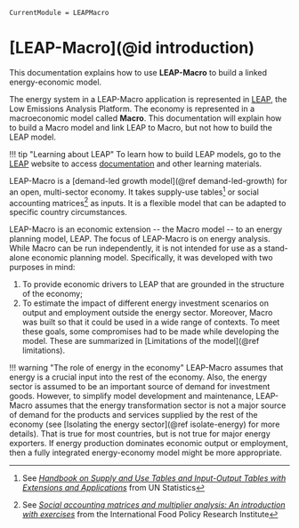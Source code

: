 ```@meta
CurrentModule = LEAPMacro
```

# [LEAP-Macro](@id introduction)
This documentation explains how to use **LEAP-Macro** to build a linked energy-economic model.

The energy system in a LEAP-Macro application is represented in [LEAP](https://leap.sei.org/), the Low Emissions Analysis Platform. The economy is represented in a macroeconomic model called **Macro**. This documentation will explain how to build a Macro model and link LEAP to Macro, but not how to build the LEAP model.

!!! tip "Learning about LEAP"
    To learn how to build LEAP models, go to the [LEAP](https://leap.sei.org/) website to access [documentation](https://leap.sei.org/help/leap.htm#t=Concepts%2FIntroduction.htm) and other learning materials.

LEAP-Macro is a [demand-led growth model](@ref demand-led-growth) for an open, multi-sector economy. It takes supply-use tables[^1] or social accounting matrices[^2] as inputs. It is a flexible model that can be adapted to specific country circumstances.

LEAP-Macro is an economic extension -- the Macro model -- to an energy planning model, LEAP. The focus of LEAP-Macro is on energy analysis. While Macro can be run independently, it is not intended for use as a stand-alone economic planning model. Specifically, it was developed with two purposes in mind:
1. To provide economic drivers to LEAP that are grounded in the structure of the economy;
2. To estimate the impact of different energy investment scenarios on output and employment outside the energy sector.
Moreover, Macro was built so that it could be used in a wide range of contexts. To meet these goals, some compromises had to be made while developing the model. These are summarized in [Limitations of the model](@ref limitations).

!!! warning "The role of energy in the economy"
    LEAP-Macro assumes that energy is a crucial input into the rest of the economy. Also, the energy sector is assumed to be an important source of demand for investment goods. However, to simplify model development and maintenance,  LEAP-Macro assumes that the energy transformation sector is not a major source of demand for the products and services supplied by the rest of the economy (see [Isolating the energy sector](@ref isolate-energy) for more details). That is true for most countries, but is not true for major energy exporters. If energy production dominates economic output or employment, then a fully integrated energy-economy model might be more appropriate.

[^1]: See [_Handbook on Supply and Use Tables and Input-Output Tables with Extensions and Applications_](https://unstats.un.org/unsd/nationalaccount/docs/SUT_IOT_HB_Final_Cover.pdf) from UN Statistics
[^2]: See [_Social accounting matrices and multiplier analysis: An introduction with exercises_](https://www.ifpri.org/publication/social-accounting-matrices-and-multiplier-analysis) from the International Food Policy Research Institute
